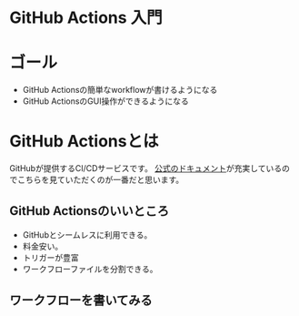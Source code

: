 # GitHub Actions 入門

# ゴール
- GitHub Actionsの簡単なworkflowが書けるようになる
- GitHub ActionsのGUI操作ができるようになる

# GitHub Actionsとは
GitHubが提供するCI/CDサービスです。
[公式のドキュメント](https://docs.github.com/ja/free-pro-team@latest/actions)が充実しているのでこちらを見ていただくのが一番だと思います。

## GitHub Actionsのいいところ
- GitHubとシームレスに利用できる。
- 料金安い。
- トリガーが豊富
- ワークフローファイルを分割できる。

## ワークフローを書いてみる


